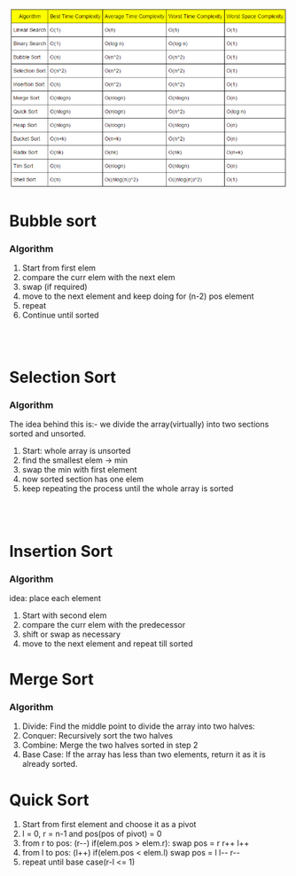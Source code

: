 ![sorting table](table.png)
<br>

# Bubble sort
### Algorithm
1. Start from first elem
2. compare the curr elem with the next elem
3. swap (if required)
4. move to the next element and keep doing for (n-2) pos element
5. repeat 
6. Continue until sorted 
<br>
<br>

# Selection Sort
### Algorithm
The idea behind this is:-
we divide the array(virtually) into two sections sorted and unsorted.
<br>

1. Start: whole array is unsorted
2. find the smallest elem -> min
3. swap the min with first element
4. now sorted section has one elem
5. keep repeating the process until the whole array is sorted
<br>
<br>

# Insertion Sort
### Algorithm
idea: place each element 
1. Start with second elem
2. compare the curr elem with the predecessor
3. shift or swap as necessary
4. move to the next element and repeat till sorted

# Merge Sort
### Algorithm 
1. Divide: Find the middle point to divide the array into two halves:
2. Conquer: Recursively sort the two halves
3. Combine: Merge the two halves sorted in step 2
4. Base Case: If the array has less than two elements, return it as it is already sorted.

# Quick Sort 
1. Start from first element and choose it as a pivot
2. l = 0, r = n-1 and pos(pos of pivot) = 0
3. from r to pos: (r--)
    if(elem.pos > elem.r):
    swap
    pos = r
    r++
    l++
4. from l to pos: (l++)
    if(elem.pos < elem.l)
    swap
    pos = l
    l--
    r--
5. repeat until base case(r-l <= 1)

